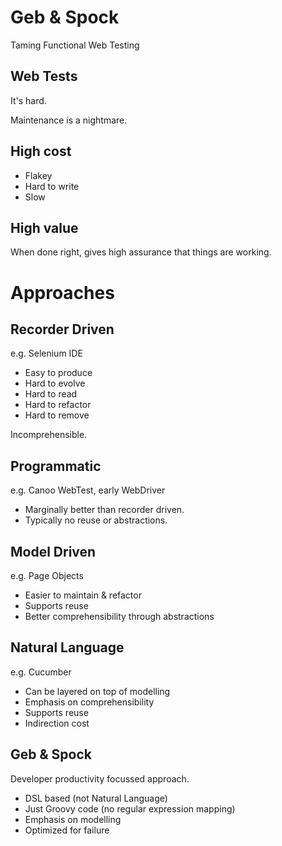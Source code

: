 # Geb & Spock

Taming Functional Web Testing

## Web Tests

It's hard.

Maintenance is a nightmare.

## High cost

* Flakey
* Hard to write
* Slow

## High value

When done right, gives high assurance that things are working.

# Approaches

## Recorder Driven

e.g. Selenium IDE

* Easy to produce
* Hard to evolve
* Hard to read
* Hard to refactor
* Hard to remove

Incomprehensible.

## Programmatic

e.g. Canoo WebTest, early WebDriver

* Marginally better than recorder driven.
* Typically no reuse or abstractions.

## Model Driven

e.g. Page Objects

* Easier to maintain & refactor
* Supports reuse
* Better comprehensibility through abstractions

## Natural Language

e.g. Cucumber

* Can be layered on top of modelling
* Emphasis on comprehensibility
* Supports reuse
* Indirection cost

## Geb & Spock

Developer productivity focussed approach.

* DSL based (not Natural Language)
* Just Groovy code (no regular expression mapping)
* Emphasis on modelling
* Optimized for failure
